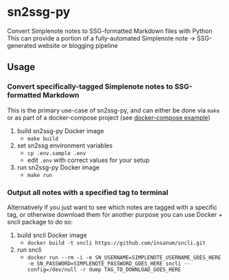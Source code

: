 # sn2ssg-py
Convert Simplenote notes to SSG-formatted Markdown files with Python
This can provide a portion of a fully-automated Simplenote note -> SSG-generated website or blogging pipeline

## Usage
### Convert specifically-tagged Simplenote notes to SSG-formatted Markdown
This is the primary use-case of sn2ssg-py, and can either be done via `make` or as part of a docker-compose project (see [docker-compose example](./docker-compose.yml))
1. build sn2ssg-py Docker image
    - `make build`
2. set sn2ssg environment variables
    - `cp .env.sample .env`
    - edit `.env` with correct values for your setup
3. run sn2ssg-py Docker image
    - `make run`

### Output all notes with a specified tag to terminal
Alternatively if you just want to see which notes are tagged with a specific tag, or otherwise download them for another purpose
you can use Docker + sncli package to do so:
1. build sncli Docker image
    - `docker build -t sncli https://github.com/insanum/sncli.git`
2. run sncli
    - `docker run --rm -i -e SN_USERNAME=SIMPLENOTE_USERNAME_GOES_HERE -e SN_PASSWORD=SIMPLENOTE_PASSWORD_GOES_HERE sncli --config=/dev/null -r dump TAG_TO_DOWNLOAD_GOES_HERE`
